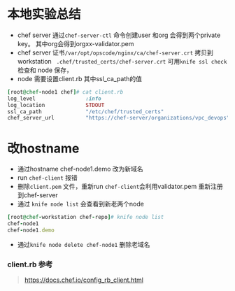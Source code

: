 # 本地实验总结
- chef server 通过`chef-server-ctl` 命令创建user 和org 会得到两个private key。 其中org会得到orgxx-validator.pem
-  chef server 证书`/var/opt/opscode/nginx/ca/chef-server.crt` 拷贝到workstation ` .chef/trusted_certs/chef-server.crt` 可用`knife ssl check` 检查和 node 保存，
-  node 需要设置client.rb 其中ssl_ca_path的值
 ```ruby
[root@chef-node1 chef]# cat client.rb
log_level                :info
log_location             STDOUT
ssl_ca_path              "/etc/chef/trusted_certs"
chef_server_url          "https://chef-server/organizations/vpc_devops"
 ```

# 改hostname
- 通过hostname chef-node1.demo 改为新域名
- run `chef-client` 报错
- 删除`client.pem` 文件，重新run `chef-client`会利用validator.pem 重新注册到chef-server
- 通过  `knife node list` 会查看到新老两个node
```ruby
[root@chef-workstation chef-repo]# knife node list
chef-node1
chef-node1.demo
```
- 通过`knife node delete chef-node1` 删除老域名


### client.rb 参考
> https://docs.chef.io/config_rb_client.html